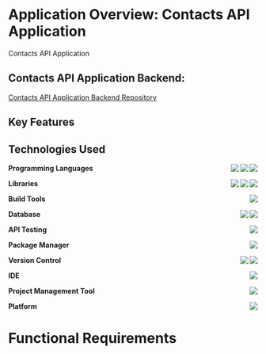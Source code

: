 # Application Overview: Contacts API Application
Contacts API Application

## Contacts API Application Backend:
[Contacts API Application Backend Repository](https://github.com/KhlebnikovEvgeniy/contactsapi)

## Key Features

## Technologies Used

**Programming Languages**
<img align="right" src="https://img.shields.io/badge/CSS3-1572B6?style=flat&logo=css3&logoColor=white" />
<img align="right" src="https://img.shields.io/badge/HTML5-E34F26?style=flat&logo=html5&logoColor=white" />
<img align="right" src="https://img.shields.io/badge/JavaScript-F7DF1E?style=flat&logo=javascript&logoColor=black" />

**Libraries**
<img align="right" src="https://img.shields.io/badge/Axios-671ddf?&style=flat&logo=axios&logoColor=white" />
<img align="right" src="https://img.shields.io/badge/React_Router-CA4245?logo=react-router&logoColor=white" />
<img align="right" src="https://img.shields.io/badge/React-%2320232a.svg?logo=react&logoColor=%2361DAFB" />

**Build Tools**
<img align="right" src="https://img.shields.io/badge/Webpack-8DD6F9?style=flat&logo=Webpack&logoColor=white" />

**Database**
<img align="right" src="https://img.shields.io/badge/PG Admin-316192?logo=postgresql&logoColor=white" />
<img align="right" src="https://img.shields.io/badge/PostgreSQL-316192?logo=postgresql&logoColor=white" />

**API Testing**
<img align="right" src="https://img.shields.io/badge/Postman-FF6C37?logo=Postman&logoColor=white" />

**Package Manager**
<img align="right" src="https://img.shields.io/badge/npm-CB3837?logo=npm&logoColor=fff" />

**Version Control**
<img align="right" src="https://img.shields.io/badge/GitHub-%23121011.svg?logo=github&logoColor=white" />
<img align="right" src="https://img.shields.io/badge/Git-%23F05033.svg?logo=git&logoColor=white" />

**IDE**
<img align="right" src="https://custom-icon-badges.demolab.com/badge/Visual%20Studio%20Code-0078d7.svg?logo=vsc&logoColor=white" />

**Project Management Tool**
<img align="right" src="https://img.shields.io/badge/Trello-0052CC.svg?logo=Trello&logoColor=white" />

**Platform**
<img align="right" src="https://img.shields.io/badge/Node.js-339933?style=flat&logo=node.js&logoColor=white" />

# Functional Requirements